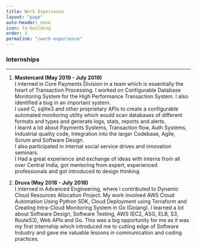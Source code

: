 ```yaml
---
title: Work Experience
layout: "page"
auto-header: none
icon: fa-building
order: 3
permalink: "/work-experience"
---
```


### Internships
---

1. **Mastercard (May 2019 - July 2019)**   
   I interned in Core Payments Division in a team which is essentially the heart of Transaction Processing. I worked on Configurable Database Monitoring System for the High Performance Transaction System. I also identified a bug in an important system.   
   I used C, sqlite3 and other proprietary APIs to create a configurable automated monitoring utility which would scan databases of different formats and types and generate logs, stats, reports and alerts.   
   I learnt a lot about Payments Systems, Transaction flow, Auth Systems, Industrial quality code, Integration into the larger Codebase​, Agile, Scrum and Software Design.   
   I also participated in internal social service drives and innovation seminars.   
   I Had a great experience and exchange of ideas with interns from all over Central India, got mentoring from expert, experienced professionals and got introduced to design thinking.

2. **Druva (May 2018 - July 2018)**   
   I interned in Advanced Engineering, where I contributed to Dynamic Cloud Resources Allocation Project.
   My work involved AWS Cloud Automation Using Python SDK, Cloud Deployment using Terraform and Creating Intra-Cloud Monitoring System in Go (Golang).
   I learned a lot about Software Design, Software Testing, AWS (EC2, ASG, ELB, S3, Route53), Web APIs and Go.
   This was a big opportunity for me as it was my first internship which introduced me to cutting edge of Software Industry and gave me valuable lessons in communication and coding practices.

